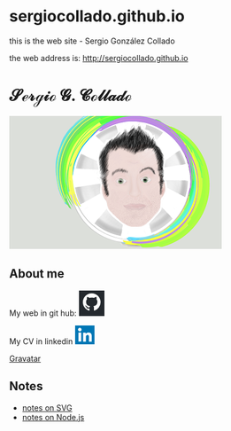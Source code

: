 
# sergiocollado.github.io

this is the web site - Sergio González Collado

the web address is: http://sergiocollado.github.io


# 𝓢ℯ𝓇ℊ𝒾ℴ 𝓖. 𝓒ℴ𝓁𝓁𝒶𝒹ℴ

![image](https://github.com/sergiocollado/potpourri/blob/master/image/me.png?raw=true)

## About me

My web in git hub:   [![git_image](https://github.com/sergiocollado/potpourri/blob/master/image/git.png?raw=true)](http://sergiocollado.github.io)  

My CV in linkedin   [![linkedin_image](https://github.com/sergiocollado/potpourri/blob/master/image/linkedin.png)](https://www.linkedin.com/in/sergiogonzalezcollado/)

[Gravatar](https://es.gravatar.com/sergioco11ado)

## Notes

- [notes on SVG](https://sergiocollado.github.io/potpourri/notes_on_svg.html)
- [notes on Node.js](https://sergiocollado.github.io/potpourri/Notes_Nodejs.html)
